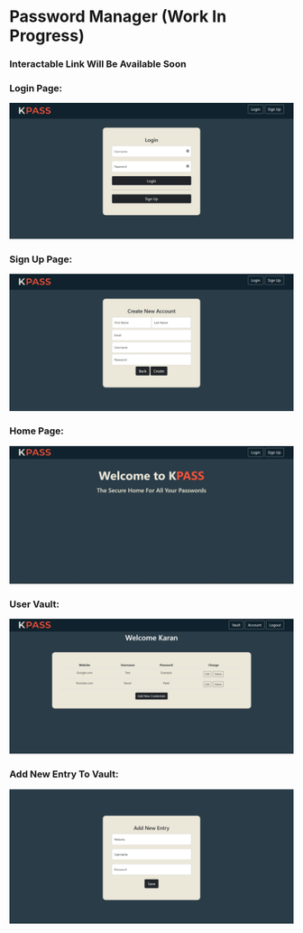 # Password Manager (Work In Progress)

### Interactable Link Will Be Available Soon

### Login Page:
![](images/loginScreen.png)

### Sign Up Page:
![](images/newAccount.png)

### Home Page:
![](images/homePage.png)

### User Vault:
![](images/userVault.png)

### Add New Entry To Vault:
![](images/newEntry.png)
